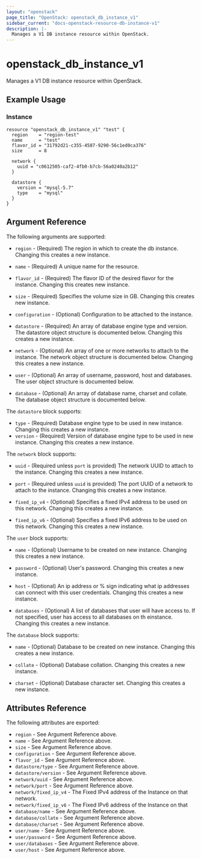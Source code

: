 ```yaml
---
layout: "openstack"
page_title: "OpenStack: openstack_db_instance_v1"
sidebar_current: "docs-openstack-resource-db-instance-v1"
description: |-
  Manages a V1 DB instance resource within OpenStack.
---
```


# openstack\_db\_instance_v1

Manages a V1 DB instance resource within OpenStack.

## Example Usage

### Instance

```hcl
resource "openstack_db_instance_v1" "test" {
  region    = "region-test"
  name      = "test"
  flavor_id = "31792d21-c355-4587-9290-56c1ed0ca376"
  size      = 8

  network {
    uuid = "c0612505-caf2-4fb0-b7cb-56a0240a2b12"
  }

  datastore {
    version = "mysql-5.7"
    type    = "mysql"
  }
}
```

## Argument Reference

The following arguments are supported:

* `region` - (Required) The region in which to create the db instance. Changing this
    creates a new instance.

* `name` - (Required) A unique name for the resource.

* `flavor_id` - (Required) The flavor ID of the desired flavor for the instance.
    Changing this creates new instance.

* `size` - (Required) Specifies the volume size in GB. Changing this creates new instance.

* `configuration` - (Optional) Configuration to be attached to the instance.

* `datastore` - (Required) An array of database engine type and version. The datastore
    object structure is documented below. Changing this creates a new instance.

* `network` - (Optional) An array of one or more networks to attach to the
    instance. The network object structure is documented below. Changing this
    creates a new instance.

* `user` - (Optional) An array of username, password, host and databases. The user
    object structure is documented below.

* `database` - (Optional) An array of database name, charset and collate. The database
    object structure is documented below.

The `datastore` block supports:

* `type` - (Required) Database engine type to be used in new instance. Changing this
    creates a new instance.
* `version` - (Required) Version of database engine type to be used in new instance.
    Changing this creates a new instance.

The `network` block supports:

* `uuid` - (Required unless `port` is provided) The network UUID to
    attach to the instance. Changing this creates a new instance.

* `port` - (Required unless `uuid` is provided) The port UUID of a
    network to attach to the instance. Changing this creates a new instance.

* `fixed_ip_v4` - (Optional) Specifies a fixed IPv4 address to be used on this
    network. Changing this creates a new instance.

* `fixed_ip_v6` - (Optional) Specifies a fixed IPv6 address to be used on this
    network. Changing this creates a new instance.

The `user` block supports:

* `name` - (Optional) Username to be created on new instance. Changing this creates a
    new instance.

* `password` - (Optional) User's password. Changing this creates a
    new instance.

* `host` - (Optional) An ip address or % sign indicating what ip addresses can connect with
    this user credentials. Changing this creates a new instance.

* `databases` - (Optional) A list of databases that user will have access to. If not specified, 
     user has access to all databases on th einstance. Changing this creates a new instance.

The `database` block supports:

* `name` - (Optional) Database to be created on new instance. Changing this creates a
    new instance.

* `collate` - (Optional) Database collation. Changing this creates a new instance.

* `charset` - (Optional) Database character set. Changing this creates a
    new instance.

## Attributes Reference

The following attributes are exported:

* `region` - See Argument Reference above.
* `name` - See Argument Reference above.
* `size` - See Argument Reference above.
* `configuration` - See Argument Reference above.
* `flavor_id` - See Argument Reference above.
* `datastore/type` - See Argument Reference above.
* `datastore/version` - See Argument Reference above.
* `network/uuid` - See Argument Reference above.
* `network/port` - See Argument Reference above.
* `network/fixed_ip_v4` - The Fixed IPv4 address of the Instance on that
    network.
* `network/fixed_ip_v6` - The Fixed IPv6 address of the Instance on that
* `database/name` - See Argument Reference above.
* `database/collate` - See Argument Reference above.
* `database/charset` - See Argument Reference above.
* `user/name` - See Argument Reference above.
* `user/password` - See Argument Reference above.
* `user/databases` - See Argument Reference above.
* `user/host` - See Argument Reference above.
